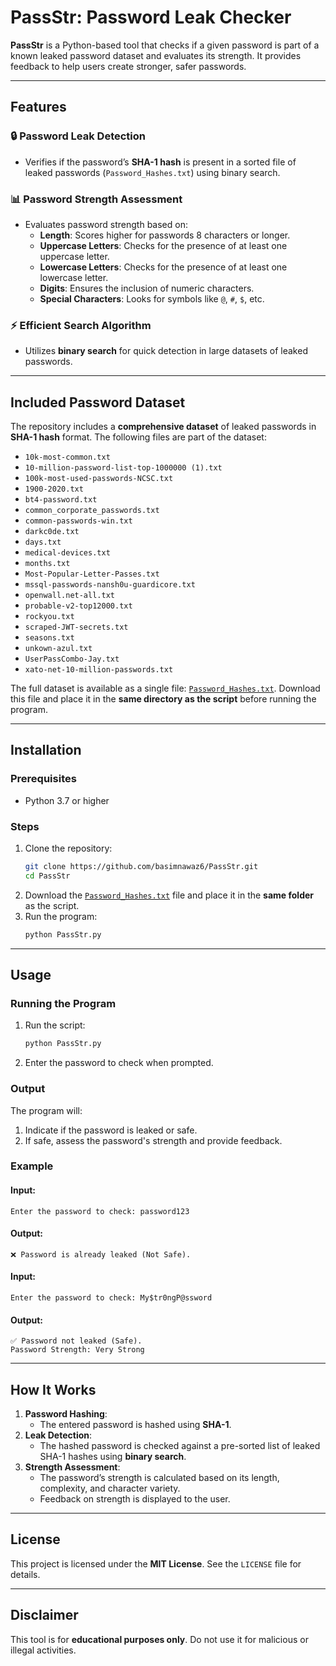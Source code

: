 # PassStr: Password Leak Checker

**PassStr** is a Python-based tool that checks if a given password is part of a known leaked password dataset and evaluates its strength. It provides feedback to help users create stronger, safer passwords.

---

## Features

### 🔒 Password Leak Detection
- Verifies if the password’s **SHA-1 hash** is present in a sorted file of leaked passwords (`Password_Hashes.txt`) using binary search.

### 📊 Password Strength Assessment
- Evaluates password strength based on:
  - **Length**: Scores higher for passwords 8 characters or longer.
  - **Uppercase Letters**: Checks for the presence of at least one uppercase letter.
  - **Lowercase Letters**: Checks for the presence of at least one lowercase letter.
  - **Digits**: Ensures the inclusion of numeric characters.
  - **Special Characters**: Looks for symbols like `@`, `#`, `$`, etc.

### ⚡ Efficient Search Algorithm
- Utilizes **binary search** for quick detection in large datasets of leaked passwords.

---

## Included Password Dataset

The repository includes a **comprehensive dataset** of leaked passwords in **SHA-1 hash** format. The following files are part of the dataset:

- `10k-most-common.txt`
- `10-million-password-list-top-1000000 (1).txt`
- `100k-most-used-passwords-NCSC.txt`
- `1900-2020.txt`
- `bt4-password.txt`
- `common_corporate_passwords.txt`
- `common-passwords-win.txt`
- `darkc0de.txt`
- `days.txt`
- `medical-devices.txt`
- `months.txt`
- `Most-Popular-Letter-Passes.txt`
- `mssql-passwords-nansh0u-guardicore.txt`
- `openwall.net-all.txt`
- `probable-v2-top12000.txt`
- `rockyou.txt`
- `scraped-JWT-secrets.txt`
- `seasons.txt`
- `unkown-azul.txt`
- `UserPassCombo-Jay.txt`
- `xato-net-10-million-passwords.txt`

The full dataset is available as a single file: [`Password_Hashes.txt`](https://drive.google.com/file/d/1BJGlnfY-mxGxUYHdx_apUZFAZ4eA3lzb/view?usp=sharing). Download this file and place it in the **same directory as the script** before running the program.

---

## Installation

### Prerequisites
- Python 3.7 or higher

### Steps
1. Clone the repository:
   ```bash
   git clone https://github.com/basimnawaz6/PassStr.git
   cd PassStr
   ```
2. Download the [`Password_Hashes.txt`](https://drive.google.com/file/d/1BJGlnfY-mxGxUYHdx_apUZFAZ4eA3lzb/view?usp=sharing) file and place it in the **same folder** as the script.
3. Run the program:
   ```bash
   python PassStr.py
   ```

---

## Usage

### Running the Program
1. Run the script:
   ```bash
   python PassStr.py
   ```
2. Enter the password to check when prompted.

### Output
The program will:
1. Indicate if the password is leaked or safe.
2. If safe, assess the password's strength and provide feedback.

### Example
#### Input:
```plaintext
Enter the password to check: password123
```
#### Output:
```plaintext
❌ Password is already leaked (Not Safe).
```

#### Input:
```plaintext
Enter the password to check: My$tr0ngP@ssword
```
#### Output:
```plaintext
✅ Password not leaked (Safe).
Password Strength: Very Strong
```

---

## How It Works

1. **Password Hashing**:
   - The entered password is hashed using **SHA-1**.
2. **Leak Detection**:
   - The hashed password is checked against a pre-sorted list of leaked SHA-1 hashes using **binary search**.
3. **Strength Assessment**:
   - The password’s strength is calculated based on its length, complexity, and character variety.
   - Feedback on strength is displayed to the user.

---

## License
This project is licensed under the **MIT License**. See the `LICENSE` file for details.

---

## Disclaimer
This tool is for **educational purposes only**. Do not use it for malicious or illegal activities.
```
